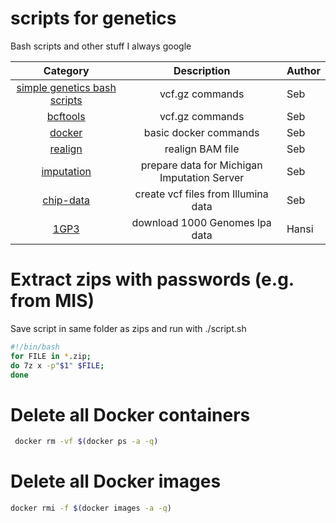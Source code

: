 # scripts for genetics
Bash scripts and other stuff I always google

|Category|Description|Author|
|:--:|:----:|:----------|
|[simple genetics bash scripts](https://github.com/seppinho/scripts/blob/master/bash/README.md)|vcf.gz commands|Seb|
|[bcftools](https://github.com/seppinho/scripts/blob/master/bcftools/README.md)|vcf.gz commands|Seb|
|[docker](https://github.com/seppinho/scripts/blob/master/docker/README.md)|basic docker commands|Seb|
|[realign](https://github.com/seppinho/scripts/blob/master/realign/README.md)|realign BAM file|Seb|
|[imputation](https://github.com/seppinho/scripts/blob/master/imputation/README.md)|prepare data for Michigan Imputation Server|Seb|
|[chip-data](https://github.com/seppinho/scripts/blob/master/chip/README.md)|create vcf files from Illumina data|Seb|
|[1GP3](https://github.com/seppinho/scripts/blob/master/1KP3/README.md)|download 1000 Genomes lpa data|Hansi|


# Extract zips with passwords (e.g. from MIS)
Save script in same folder as zips and run with ./script.sh <PWD>

```bash
#!/bin/bash
for FILE in *.zip;
do 7z x -p"$1" $FILE;
done
```
# Delete all Docker containers

```bash  
 docker rm -vf $(docker ps -a -q)
```
  
# Delete all Docker images

```bash  
docker rmi -f $(docker images -a -q)
```
